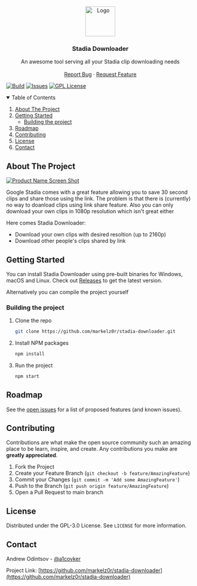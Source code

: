 <!--
*** Thanks for checking out the Best-README-Template. If you have a suggestion
*** that would make this better, please fork the repo and create a pull request
*** or simply open an issue with the tag "enhancement".
*** Thanks again! Now go create something AMAZING! :D
-->



<!-- PROJECT SHIELDS -->
<!--
*** I'm using markdown "reference style" links for readability.
*** Reference links are enclosed in brackets [ ] instead of parentheses ( ).
*** See the bottom of this document for the declaration of the reference variables
*** for contributors-url, forks-url, etc. This is an optional, concise syntax you may use.
*** https://www.markdownguide.org/basic-syntax/#reference-style-links
-->




<!-- PROJECT LOGO -->
<br />
<p align="center">
  <a href="https://github.com/othneildrew/Best-README-Template">
    <img src="images/logo.png" alt="Logo" width="80" height="80">
  </a>

  <h3 align="center">Stadia Downloader</h3>

  <p align="center">
    An awesome tool serving all your Stadia clip downloading needs
    <br />
    <br />
    <a href="https://github.com/othneildrew/Best-README-Template/issues">Report Bug</a>
    ·
    <a href="https://github.com/othneildrew/Best-README-Template/issues">Request Feature</a>
  </p>
</p>


[![Build][build-shield]][build-url]
[![Issues][issues-shield]][issues-url]
[![GPL License][license-shield]][license-url]


<!-- TABLE OF CONTENTS -->
<details open="open">
  <summary>Table of Contents</summary>
  <ol>
    <li>
      <a href="#about-the-project">About The Project</a>
    </li>
    <li>
      <a href="#getting-started">Getting Started</a>
      <ul>
        <li><a href="#building-the-project">Building the project</a></li>
      </ul>
    </li>
    <li><a href="#roadmap">Roadmap</a></li>
    <li><a href="#contributing">Contributing</a></li>
    <li><a href="#license">License</a></li>
    <li><a href="#contact">Contact</a></li>
  </ol>
</details>



<!-- ABOUT THE PROJECT -->
## About The Project

[![Product Name Screen Shot][product-screenshot]](https://example.com)

Google Stadia comes with a great feature allowing you to save 30 second clips and share those using the link. 
The problem is that there is (currently) no way to doanload clips using link share feature. Also you can only download your own clips in 1080p resolution which isn't great either

Here comes Stadia Downloader:
  * Download your own clips with desired resoltion (up to 2160p)
  * Download other people's clips shared by link


<!-- GETTING STARTED -->
## Getting Started

You can install Stadia Downloader using pre-built binaries for Windows, macOS and Linux. 
Check out [Releases](https://github.com/markelz0r/stadia-downloader/releases) to get the latest version.

Alternatively you can compile the project yourself

### Building the project

1. Clone the repo
   ```sh
   git clone https://github.com/markelz0r/stadia-downloader.git
   ```
2. Install NPM packages
   ```sh
   npm install
   ```
3. Run the project
   ```sh
   npm start
   ```


<!-- ROADMAP -->
## Roadmap

See the [open issues](https://github.com/othneildrew/Best-README-Template/issues) for a list of proposed features (and known issues).


<!-- CONTRIBUTING -->
## Contributing

Contributions are what make the open source community such an amazing place to be learn, inspire, and create. Any contributions you make are **greatly appreciated**.

1. Fork the Project
2. Create your Feature Branch (`git checkout -b feature/AmazingFeature`)
3. Commit your Changes (`git commit -m 'Add some AmazingFeature'`)
4. Push to the Branch (`git push origin feature/AmazingFeature`)
5. Open a Pull Request to main branch


<!-- LICENSE -->
## License

Distributed under the GPL-3.0 License. See `LICENSE` for more information.


<!-- CONTACT -->
## Contact

Andrew Odintsov - [@a1covker](https://twitter.com/a1covker)

Project Link: [https://github.com/markelz0r/stadia-downloader](https://github.com/markelz0r/stadia-downloader)


<!-- MARKDOWN LINKS & IMAGES -->
<!-- https://www.markdownguide.org/basic-syntax/#reference-style-links -->
[build-shield]: https://img.shields.io/travis/markelz0r/stadia-downloader
[build-url]: https://github.com/othneildrew/Best-README-Template/graphs/contributors
[issues-shield]: https://img.shields.io/github/issues/markelz0r/stadia-downloader
[issues-url]: https://github.com/othneildrew/Best-README-Template/issues
[license-shield]: https://img.shields.io/github/license/markelz0r/stadia-downloader
[license-url]: https://github.com/othneildrew/Best-README-Template/blob/master/LICENSE.txt
[product-screenshot]: images/screenshot.png
